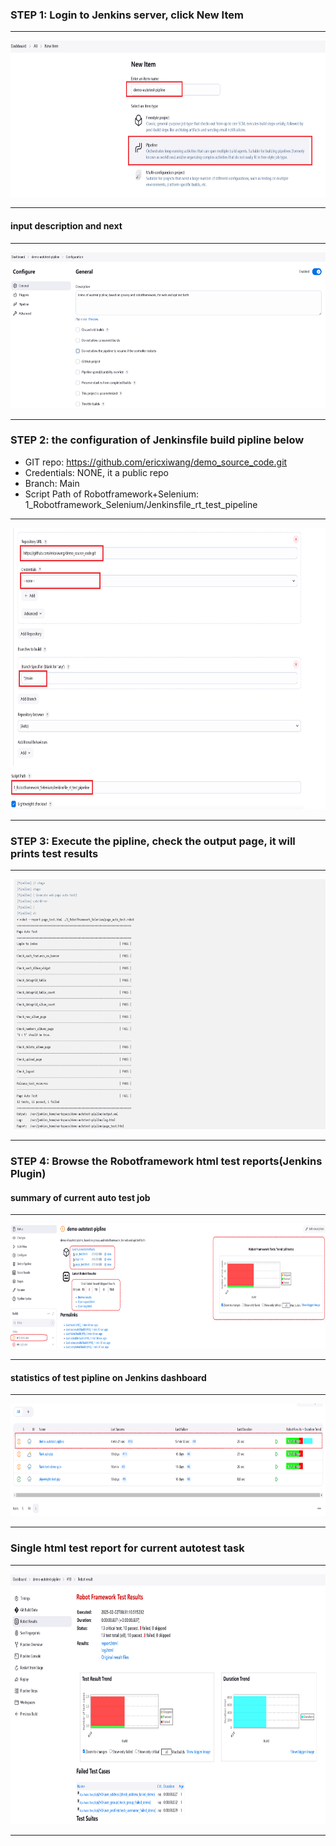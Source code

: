 ###  STEP 1: Login to Jenkins server, click New Item
___
<img src="jenkins-01.png" width="900" height="250">

___
#### input description and next
___
<img src="jenkins-02.png" width="900" height="250">

___
###  STEP 2: the configuration of Jenkinsfile build pipline below
- GIT repo: https://github.com/ericxiwang/demo_source_code.git
- Credentials: NONE, it a public repo
- Branch: Main
- Script Path of Robotframework+Selenium: 1_Robotframework_Selenium/Jenkinsfile_rt_test_pipeline
___
<img src="jenkins-03.png" width="900" height="450">

___
###  STEP 3: Execute the pipline, check the output page, it will prints test results
___
<img src="jenkins-04.png" width="900" height="400">

___
###  STEP 4: Browse the Robotframework html test reports(Jenkins Plugin)
#### summary of current auto test job
___
<img src="jenkins-05.png" width="900" height="200">

___
#### statistics of test pipline on Jenkins dashboard
___
<img src="jenkins-06.png" width="900" height="180">

___
### Single html test report for current autotest task
___
<img src="jenkins-07.png" width="900" height="400">

___